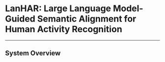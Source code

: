 # LanHAR: Large Language Model-Guided Semantic Alignment for Human Activity Recognition

---

## System Overview
